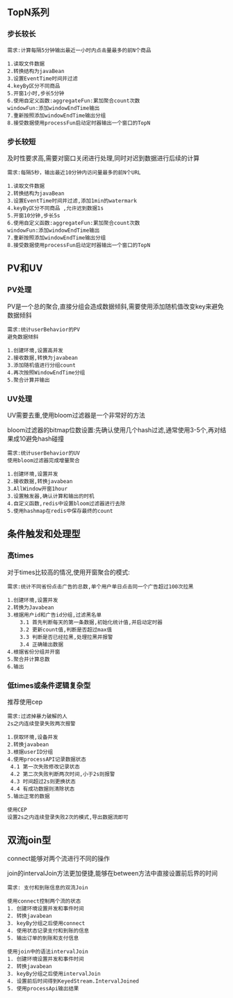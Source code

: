 ## TopN系列

### 步长较长

```
需求:计算每隔5分钟输出最近一小时内点击量最多的前N个商品

1.读取文件数据
2.转换结构为javaBean
3.设置EventTime时间并过滤
4.keyBy区分不同商品
5.开窗1小时,步长5分钟
6.使用自定义函数:aggregateFun:累加聚合count次数
windowFun:添加windowEndTime输出
7.重新按照添加windowEndTime输出分组
8.接受数据使用processFun启动定时器输出一个窗口的TopN
```

### 步长较短

及时性要求高,需要对窗口关闭进行处理,同时对迟到数据进行后续的计算

```
需求:每隔5秒，输出最近10分钟内访问量最多的前N个URL

1.读取文件数据
2.转换结构为javaBean
3.设置EventTime时间并过滤,添加1min的watermark
4.keyBy区分不同商品 ,允许迟到数据1s
5.开窗10分钟,步长5s
6.使用自定义函数:aggregateFun:累加聚合count次数
windowFun:添加windowEndTime输出
7.重新按照添加windowEndTime输出分组
8.接受数据使用processFun启动定时器输出一个窗口的TopN
```

## PV和UV

### PV处理

PV是一个总的聚合,直接分组会造成数据倾斜,需要使用添加随机值改变key来避免数据倾斜

```
需求:统计userBehavior的PV
避免数据倾斜

1.创建环境,设置高并发
2.接收数据,转换为javabean
3.添加随机值进行分组count
4.再次按照WindowEndTime分组
5.聚合计算并输出
```

### UV处理

UV需要去重,使用bloom过滤器是一个非常好的方法

bloom过滤器的bitmap位数设置:先确认使用几个hash过滤,通常使用3-5个,再对结果成10避免hash碰撞

```
需求:统计userBehavior的UV
使用bloom过滤器完成增量聚合

1.创建环境,设置并发
2.接收数据,转换javabean
3.AllWindow开窗1hour
3.设置触发器,确认计算和输出的时机
4.自定义函数,redis中设置bloom过滤器进行去除
5.使用hashmap在redis中保存最终的count
```

## 条件触发和处理型

### 高times

对于times比较高的情况,使用开窗聚合的模式:

```
需求:统计不同省份点击广告的总数,单个用户单日点击同一个广告超过100次拉黑

1.创建环境,设置并发
2.转换为Javabean
3.根据用户id和广告id分组,过滤黑名单
    3.1 首先判断每天的第一条数据,初始化统计值,并启动定时器
    3.2 更新count值,判断是否超过max值
    3.3 判断是否已经拉黑,处理拉黑并报警
    3.4 正确输出数据
4.根据省份分组并开窗
5.聚合并计算总数
6.输出
```

### 低times或条件逻辑复杂型

推荐使用cep

```
需求:过滤掉暴力破解的人
2s之内连续登录失败两次报警

1.获取环境,设备并发
2.转换javabean
3.根据userID分组
4.使用processAPI记录数据状态
 4.1 第一次失败修改记录状态
 4.2 第二次失败判断两次时间,小于2s则报警
 4.3 时间超过2s则更换状态
 4.4 有成功数据则清除状态
5.输出正常的数据

使用CEP
设置2s之内连续登录失败2次的模式,导出数据流即可
```



## 双流join型

connect能够对两个流进行不同的操作

join的intervalJoin方法更加便捷,能够在between方法中直接设置前后界的时间

```
需求: 支付和到账信息的双流Join

使用connect控制两个流的状态
1. 创建环境设置并发和事件时间
2. 转换javabean
3. keyBy分组之后使用connect
4. 使用状态记录支付和到账的信息
5. 输出订单的到账和支付信息

使用join中的语法intervalJoin
1. 创建环境设置并发和事件时间
2. 转换javabean
3. keyBy分组之后使用intervalJoin
4. 设置前后时间得到KeyedStream.IntervalJoined
5. 使用processApi输出结果
```

